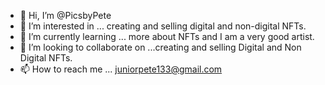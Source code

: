 - 👋 Hi, I’m @PicsbyPete
- 👀 I’m interested in ...  creating and selling digital and non-digital NFTs.
- 🌱 I’m currently learning ... more about NFTs and I am a very good artist.
- 💞️ I’m looking to collaborate on ...creating and selling Digital and Non Digital NFTs.
- 📫 How to reach me ... juniorpete133@gmail.com

<!---
PicsbyPete/PicsbyPete is a ✨ special ✨ repository because its `README.md` (this file) appears on your GitHub profile.
You can click the Preview link to take a look at your changes.
--->

